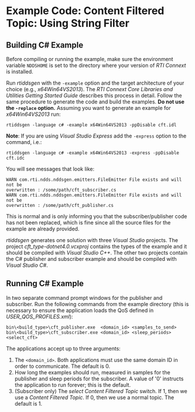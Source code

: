 # Example Code: Content Filtered Topic: Using String Filter

## Building C# Example
Before compiling or running the example, make sure the environment variable
`NDDSHOME` is set to the directory where your version of *RTI Connext* is
installed.

Run *rtiddsgen* with the `-example` option and the target architecture of your
choice (e.g., *x64Win64VS2013*). The *RTI Connext Core Libraries and Utilities
Getting Started Guide* describes this process in detail. Follow the same
procedure to generate the code and build the examples. **Do not use the
`-replace` option.** Assuming you want to generate an example for
*x64Win64VS2013* run:
```
rtiddsgen -language c# -example x64Win64VS2013 -ppDisable cft.idl
```

**Note**: If you are using *Visual Studio Express* add the `-express` option to
the command, i.e.:
```
rtiddsgen -language c# -example x64Win64VS2013 -express -ppDisable cft.idc
```

You will see messages that look like:
```
WARN com.rti.ndds.nddsgen.emitters.FileEmitter File exists and will not be
overwritten : /some/path/cft_subscriber.cs
WARN com.rti.ndds.nddsgen.emitters.FileEmitter File exists and will not be
overwritten : /some/path/cft_publisher.cs
```

This is normal and is only informing you that the subscriber/publisher code has
not been replaced, which is fine since all the source files for the example are
already provided.

*rtiddsgen* generates one solution with three *Visual Studio* projects.
The project *cft_type-dotnet4.0.vcxproj* contains the types of the
example and it should be compiled with *Visual Studio C++*. The other two
projects contain the C# publisher and subscriber example and should be compiled
with *Visual Studio C#*.

## Running C# Example
In two separate command prompt windows for the publisher and subscriber. Run
the following commands from the example directory (this is necessary to ensure
the application loads the QoS defined in *USER_QOS_PROFILES.xml*):

```
bin\<build_type>\cft_publisher.exe  <domain_id> <samples_to_send>
bin\<build_type>\cft_subscriber.exe <domain_id> <sleep_periods> <select_cft>
```

The applications accept up to three arguments:

1. The `<domain_id>`. Both applications must use the same domain ID in order to
communicate. The default is 0.
2. How long the examples should run, measured in samples for the publisher
and sleep periods for the subscriber. A value of '0' instructs the
application to run forever; this is the default.
3. (Subscriber only) The *select Content Filtered Topic* switch. If 1, then
we use a *Content Filtered Topic*. If 0, then we use a normal topic.
The default is 1.
